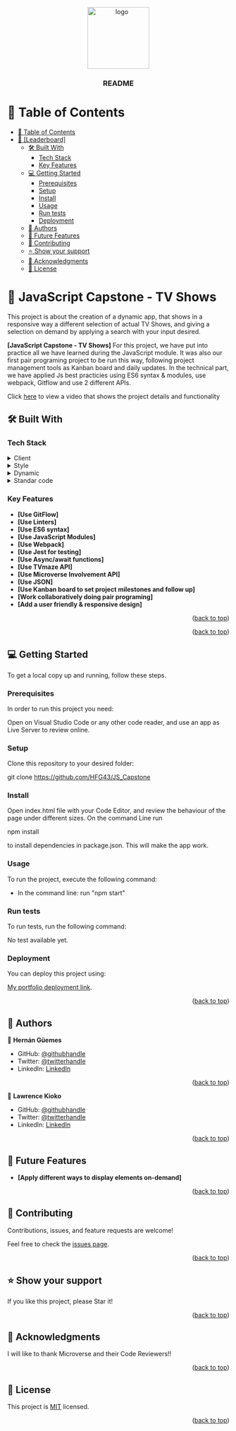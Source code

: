 <a name="readme-top"></a>


<div align="center">
  
  <img src="./src/images/tv%20icon.png" alt="logo" width="140"  height="auto" />
  <br/>

<h3><b>README</b></h3>

</div>

# 📗 Table of Contents

- [📗 Table of Contents](#-table-of-contents)
- [📖 \[Leaderboard\] ](#-leaderboard-)
  - [🛠 Built With ](#-built-with-)
    - [Tech Stack ](#tech-stack-)
    - [Key Features ](#key-features-)
  - [💻 Getting Started ](#-getting-started-)
    - [Prerequisites](#prerequisites)
    - [Setup](#setup)
    - [Install](#install)
    - [Usage](#usage)
    - [Run tests](#run-tests)
    - [Deployment](#deployment)
  - [👥 Authors ](#-authors-)
  - [🔭 Future Features ](#-future-features-)
  - [🤝 Contributing ](#-contributing-)
  - [⭐️ Show your support ](#️-show-your-support-)
  - [🙏 Acknowledgments ](#-acknowledgments-)
  - [📝 License ](#-license-)


# 📖 JavaScript Capstone - TV Shows <a name="about-project"></a>

This project is about the creation of a dynamic app, that shows in a responsive way a different selection of actual TV Shows, and giving a selection on demand by applying a search with your input desired. 

**[JavaScript Capstone - TV Shows]** For this project, we have put into practice all we have learned during the JavaScript module. It was also our first pair programing project to be run this way, following project management tools as Kanban board and daily updates. In the technical part, we have applied Js best practicies using ES6 syntax & modules, use webpack, Gitflow and use 2 different APIs.

Click [here](https://drive.google.com/file/d/174M16aVDuy5hUGUkCbcNxvBpU8lINgAJ/view?usp=drive_link) to view a video that shows the project details and functionality

## 🛠 Built With <a name="built-with"></a>

### Tech Stack <a name="tech-stack"></a>

<details>
  <summary>Client</summary>
  <ul>
    <li><a href="#">HTML</a></li>
  </ul>
</details>

<details>
  <summary>Style</summary>
  <ul>
    <li><a href="#">CSS</a></li>
  </ul>
</details>

<details>
  <summary>Dynamic</summary>
  <ul>
    <li><a href="#">JavaScript</a></li>
  </ul>
</details>

<details>
<summary>Standar code</summary>
  <ul>
    <li><a href="#">Linters</a></li>
  </ul>
</details>

### Key Features <a name="key-features"></a>

- **[Use GitFlow]**
- **[Use Linters]**
- **[Use ES6 syntax]**
- **[Use JavaScript Modules]**
- **[Use Webpack]**
- **[Use Jest for testing]**
- **[Use Async/await functions]**
- **[Use TVmaze API]**
- **[Use Microverse Involvement API]**
- **[Use JSON]**
- **[Use Kanban board to set project milestones and follow up]**
- **[Work collaboratively doing pair programing]**
- **[Add a user friendly & responsive design]**


<p align="right">(<a href="#readme-top">back to top</a>)</p>

<p align="right">(<a href="#readme-top">back to top</a>)</p>

## 💻 Getting Started <a name="getting-started"></a>

To get a local copy up and running, follow these steps.

### Prerequisites

In order to run this project you need:

Open on Visual Studio Code or any other code reader, and use an app as Live Server to review online.
### Setup

Clone this repository to your desired folder:

git clone https://github.com/HFG43/JS_Capstone

### Install

Open index.html file with your Code Editor, and review the behaviour of the page under different sizes.
On the command Line run 

npm install 

to install dependencies in package.json. This will make the app work.

### Usage

To run the project, execute the following command:

- In the command line: 
 run "npm start"

### Run tests

To run tests, run the following command:

No test available yet.

### Deployment

You can deploy this project using:

[My portfolio deployment link](https://hfg43.github.io/JS_Capstone/).

<p align="right">(<a href="#readme-top">back to top</a>)</p>


## 👥 Authors <a name="authors"></a>

👤 **Hernán Güemes**

- GitHub: [@githubhandle](https://github.com/HFG43)
- Twitter: [@twitterhandle](https://twitter.com/HFG_43)
- LinkedIn: [LinkedIn](https://www.linkedin.com/in/hern%C3%A1n-g%C3%BCemes-a440591b/)

<p align="right">(<a href="#readme-top">back to top</a>)</p>

👤 **Lawrence Kioko**

- GitHub: [@githubhandle](https://github.com/Kidd254)
- Twitter: [@twitterhandle](https://twitter.com/lawrenc98789206)
- LinkedIn: [LinkedIn](https://www.linkedin.com/in/lawrence-kioko-972035240/)

<p align="right">(<a href="#readme-top">back to top</a>)</p>

## 🔭 Future Features <a name="future-features"></a>

- **[Apply different ways to display elements on-demand]**

<p align="right">(<a href="#readme-top">back to top</a>)</p>


## 🤝 Contributing <a name="contributing"></a>

Contributions, issues, and feature requests are welcome!

Feel free to check the [issues page](../../issues/).

<p align="right">(<a href="#readme-top">back to top</a>)</p>


## ⭐️ Show your support <a name="support"></a>

If you like this project, please Star it!

<p align="right">(<a href="#readme-top">back to top</a>)</p>

## 🙏 Acknowledgments <a name="acknowledgements"></a>

I will like to thank Microverse and their Code Reviewers!!

<p align="right">(<a href="#readme-top">back to top</a>)</p>


## 📝 License <a name="license"></a>

This project is [MIT](./LICENSE) licensed.

<p align="right">(<a href="#readme-top">back to top</a>)</p>
